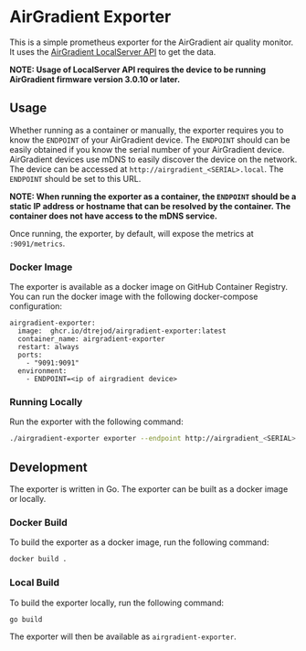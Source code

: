 # AirGradient Exporter

This is a simple prometheus exporter for the AirGradient air quality monitor. It uses the [AirGradient
LocalServer API](https://github.com/airgradienthq/arduino/blob/master/docs/local-server.md) to get the data.

**NOTE: Usage of LocalServer API requires the device to be running AirGradient firmware version 3.0.10 or later.**

## Usage

Whether running as a container or manually, the exporter requires you to know the `ENDPOINT` of your AirGradient device.
The `ENDPOINT` should can be easily obtained if you know the serial number of your AirGradient device. AirGradient
devices use mDNS to easily discover the device on the network. The device can be accessed at
`http://airgradient_<SERIAL>.local`. The `ENDPOINT` should be set to this URL.

**NOTE: When running the exporter as a container, the `ENDPOINT` should be a static IP address or hostname that can be
resolved by the container. The container does not have access to the mDNS service.**

Once running, the exporter, by default, will expose the metrics at `:9091/metrics`.

### Docker Image
The exporter is available as a docker image on GitHub Container Registry. You can run the docker image with the
following docker-compose configuration:

```
airgradient-exporter:
  image:  ghcr.io/dtrejod/airgradient-exporter:latest
  container_name: airgradient-exporter
  restart: always
  ports:
    - "9091:9091"
  environment:
    - ENDPOINT=<ip of airgradient device>
```

### Running Locally
Run the exporter with the following command:

```bash
./airgradient-exporter exporter --endpoint http://airgradient_<SERIAL>.local
```

## Development

The exporter is written in Go. The exporter can be built as a docker image or locally.

### Docker Build
To build the exporter as a docker image, run the following command:

```bash
docker build .
```

### Local Build
To build the exporter locally, run the following command:

```bash
go build
```

The exporter will then be available as `airgradient-exporter`.


